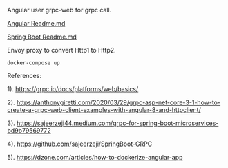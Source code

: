 Angular user grpc-web for grpc call.


[Angular Readme.md](angular-demo/README.md)
 
[Spring Boot Readme.md](grpc-server/README.md)

Envoy proxy to convert Http1 to Http2.


``` docker-compose up ```

References:

1). https://grpc.io/docs/platforms/web/basics/

2). https://anthonygiretti.com/2020/03/29/grpc-asp-net-core-3-1-how-to-create-a-grpc-web-client-examples-with-angular-8-and-httpclient/

3). https://sajeerzeji44.medium.com/grpc-for-spring-boot-microservices-bd9b79569772

4). https://github.com/sajeerzeji/SpringBoot-GRPC

5). https://dzone.com/articles/how-to-dockerize-angular-app